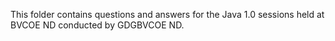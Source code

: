 
This folder contains questions and answers for the Java 1.0 sessions held at BVCOE ND conducted by GDGBVCOE ND.

